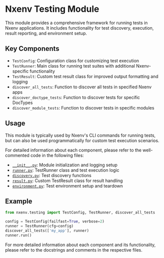 # Nxenv Testing Module

This module provides a comprehensive framework for running tests in Nxenv applications. It includes functionality for test discovery, execution, result reporting, and environment setup.

## Key Components

- `TestConfig`: Configuration class for customizing test execution
- `TestRunner`: Main class for running test suites with additional Nxenv-specific functionality
- `TestResult`: Custom test result class for improved output formatting and logging
- `discover_all_tests`: Function to discover all tests in specified Nxenv apps
- `discover_doctype_tests`: Function to discover tests for specific DocTypes
- `discover_module_tests`: Function to discover tests in specific modules

## Usage

This module is typically used by Nxenv's CLI commands for running tests, but can also be used programmatically for custom test execution scenarios.

For detailed information about each component, please refer to the well-commented code in the following files:

- [`__init__.py`](./__init__.py): Module initialization and logging setup
- [`runner.py`](./runner.py): TestRunner class and test execution logic
- [`discovery.py`](./discovery.py): Test discovery functions
- [`result.py`](./result.py): Custom TestResult class for result handling
- [`environment.py`](./environment.py): Test environment setup and teardown

## Example

```python
from nxenv.testing import TestConfig, TestRunner, discover_all_tests

config = TestConfig(failfast=True, verbose=2)
runner = TestRunner(cfg=config)
discover_all_tests(['my_app'], runner)
runner.run()
```

For more detailed information about each component and its functionality, please refer to the docstrings and comments in the respective files.
